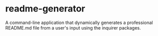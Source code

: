 # readme-generator
A command-line application that dynamically generates a professional README.md file from a user's input using the inquirer packages. 
